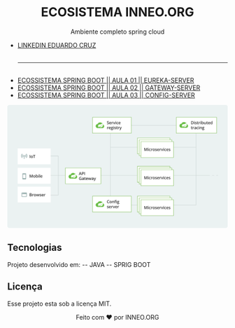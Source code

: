 <h1 align="center">ECOSISTEMA INNEO.ORG</h1>

<p align="center">Ambiente completo spring cloud</p>

<ul > 
   <li style="text-decoration-line: none"><a href="https://www.linkedin.com/in/eduardokruz" target="_blank">LINKEDIN EDUARDO CRUZ</a></li>
   <br /><hr /> <br />
   <li style="text-decoration-line: none"><a href="https://youtu.be/OQS8Mn0l_4U?si=oxCF43PKeD6Ur5yS" target="_blank">ECOSSISTEMA SPRING BOOT || AULA 01 || EUREKA-SERVER</a></li>
   <li style="text-decoration-line: none"><a href="#" target="_blank">ECOSSISTEMA SPRING BOOT || AULA 02 || GATEWAY-SERVER</a></li>
   <li style="text-decoration-line: none"><a href="#" target="_blank">ECOSSISTEMA SPRING BOOT || AULA 03 || CONFIG-SERVER</a></li>
</ul>

<p align="center">
  <img src=".github/ecossistema.png" alt="" />
</p>

## Tecnologias

Projeto desenvolvido em:
-- JAVA
-- SPRIG BOOT

## Licença

Esse projeto esta sob a licença MIT.

<p align="center">
Feito com ❤ por INNEO.ORG
</p>
